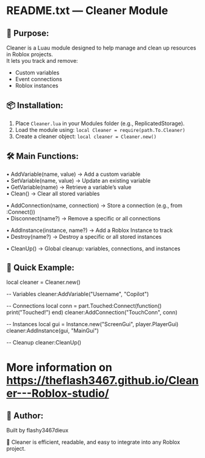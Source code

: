 README.txt — Cleaner Module
===========================

🎯 Purpose:
-----------
Cleaner is a Luau module designed to help manage and clean up resources in Roblox projects.  
It lets you track and remove:
- Custom variables
- Event connections
- Roblox instances

📦 Installation:
----------------
1. Place `Cleaner.lua` in your Modules folder (e.g., ReplicatedStorage).
2. Load the module using: `local Cleaner = require(path.To.Cleaner)`
3. Create a cleaner object: `local cleaner = Cleaner.new()`

🛠️ Main Functions:
------------------
• AddVariable(name, value)       → Add a custom variable  
• SetVariable(name, value)       → Update an existing variable  
• GetVariable(name)              → Retrieve a variable’s value  
• Clean()                        → Clear all stored variables  

• AddConnection(name, connection) → Store a connection (e.g., from :Connect())  
• Disconnect(name?)              → Remove a specific or all connections  

• AddInstance(instance, name?)   → Add a Roblox Instance to track  
• Destroy(name?)                 → Destroy a specific or all stored instances  

• CleanUp()                      → Global cleanup: variables, connections, and instances

📌 Quick Example:
------------------
local cleaner = Cleaner.new()

-- Variables
cleaner:AddVariable("Username", "Copilot")

-- Connections
local conn = part.Touched:Connect(function()
    print("Touched!")
end)
cleaner:AddConnection("TouchConn", conn)

-- Instances
local gui = Instance.new("ScreenGui", player.PlayerGui)
cleaner:AddInstance(gui, "MainGui")

-- Cleanup
cleaner:CleanUp()

# More information on https://theflash3467.github.io/Cleaner---Roblox-studio/

👤 Author:
----------
Built by flashy3467dieux  


🧼 Cleaner is efficient, readable, and easy to integrate into any Roblox project.
